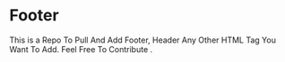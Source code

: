 # Footer
This is a Repo To Pull And Add Footer, Header Any Other HTML Tag You Want To Add. Feel Free To Contribute .
